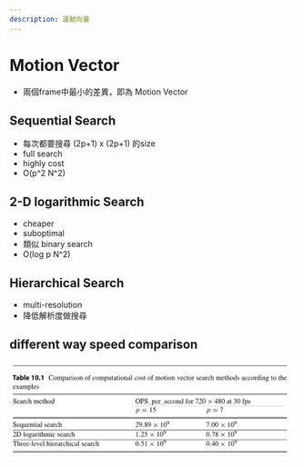 ```yaml
---
description: 運動向量
---
```


# Motion Vector

* 兩個frame中最小的差異，即為 Motion Vector

## Sequential Search

* 每次都要搜尋 \(2p+1\) x \(2p+1\) 的size
* full search
* highly cost
* O\(p^2 N^2\)

## 2-D logarithmic Search

* cheaper
* suboptimal 
* 類似 binary search
* O\(log p N^2\)

## Hierarchical Search

* multi-resolution
* 降低解析度做搜尋

## different way speed comparison

![](../.gitbook/assets/image%20%2823%29.png)

